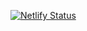 [![Netlify Status](https://api.netlify.com/api/v1/badges/bea35df5-e0cc-4498-a06e-263a726692c5/deploy-status)](https://app.netlify.com/sites/tiny-cajeta-ce37bc/deploys)
